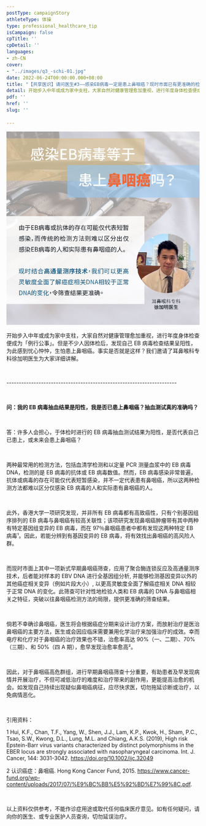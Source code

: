 ```yaml
---
postType: campaignStory
athleteType: 体操
type: professional_healthcare_tip
isCampaign: false
cpTitle: ''
cpDetail: ''
languages:
- zh-CN
cover:
- "../images/q3_-schi-01.jpg"
date: 2022-06-24T00:00:00.000+08:00
title: "【共享医识】请问医生#3——感染EB病毒一定是患上鼻咽癌？现时市面已有更准确的检查？ "
detail: 开始步入中年或成为家中支柱，大家自然对健康管理愈加重视，进行年度身体检查便成为「例行公事」。但是不少人因体检后，发现自己EB病毒检查结果呈阳性，为此感到忧心忡忡，生怕患上鼻咽癌。事实是否就是这样？我们邀请了耳鼻喉科专科徐加明医生为大家详细讲解。
pdf: ''
href: ''
slug: ''

---
```

![](../images/q3-01-01-01_schi-01.jpg)

开始步入中年或成为家中支柱，大家自然对健康管理愈加重视，进行年度身体检查便成为「例行公事」。但是不少人因体检后，发现自己 EB 病毒检查结果呈阳性，为此感到忧心忡忡，生怕患上鼻咽癌。事实是否就是这样？我们邀请了耳鼻喉科专科徐加明医生为大家详细讲解。

<br/>

\---------------------------------------------------------------------

<br/>

**问：我的 EB 病毒抽血结果是阳性，我是否已患上鼻咽癌？抽血测试真的准确吗？**

<br/>

答：许多人会担心，于体检时进行的 EB 病毒抽血测试结果为阳性，是否代表自己已患上，或未来会患上鼻咽癌？

<br/>

两种最常用的检测方法，包括血清学检测和以定量 PCR 测量血浆中的 EB 病毒 DNA，检测的是 EB 病毒的抗体或 EB 病毒数值。然而，EB 病毒感染非常普遍，抗体或病毒的存在可能仅代表短暂感染，并不一定代表患有鼻咽癌，所以这两种检测方法都难以区分仅感染 EB 病毒的人和实际患有鼻咽癌的人。

<br/>

此外，香港大学一项研究发现，并非所有 EB 病毒都有高致癌性，只有个别基因组序排列的 EB 病毒与鼻咽癌有较高关联性；该项研究发现鼻咽癌肿瘤带有其中两种有特定基因组变异的 EB 病毒，而在 97％鼻咽癌患者中都有发现这两种特定 EB 病毒¹。因此，若能分辨到有基因变异的 EB 病毒，将有效找出鼻咽癌的高风险人群。

<br/>

而现时市面上其中一项新式早期鼻咽癌筛查，应用了聚合酶连锁反应及高通量测序技术，后者能对样本的 EBV DNA 进行全基因组分析, 并能够检测基因变异以外的其他癌症相关变异（例如片段大小）, 以更高灵敏度全面了解癌症相关 DNA 相较于正常 DNA 的变化。此筛查可针对性地检验人类和 EB 病毒的 DNA 与鼻咽癌相关之特征，突破以往鼻咽癌检测方法的局限，提供更准确的筛查结果。

<br/>

倘若不幸确诊鼻咽癌，医生将会根据癌症分期来设计治疗方案，而放射治疗是医治鼻咽癌的主要方法，医生或会因应临床需要兼用化学治疗来加强治疗的成效。幸而电疗和化疗对于鼻咽癌的治疗效果也不错，治愈率高达 90%（一、二期）、70%（三期）、和 50%（四 A 期），愈早发现治愈率愈高²。

<br/>

因此，对于鼻咽癌高危群组，进行早期鼻咽癌筛查十分重要，有助患者及早发现病情并开展治疗，不但可减低治疗的难度和治疗带来的副作用，更能提高治愈的机会。如发现自己持续出现疑似鼻咽癌病征，应尽快求医，切勿拖延诊断或治疗，以免病情恶化。

<br/>

引用资料：

1 Hui, K.F., Chan, T.F., Yang, W., Shen, J.J., Lam, K.P., Kwok, H., Sham, P.C., Tsao, S.W., Kwong, D.L., Lung, M.L. and Chiang, A.K.S. (2019), High risk Epstein-Barr virus variants characterized by distinct polymorphisms in the EBER locus are strongly associated with nasopharyngeal carcinoma. Int. J. Cancer, 144: 3031-3042. https://doi.org/10.1002/ijc.32049

2 认识癌症：鼻咽癌. Hong Kong Cancer Fund, 2015. https://www.cancer-fund.org/wp-content/uploads/2017/07/%E9%BC%BB%E5%92%BD%E7%99%8C.pdf.

<br/>

以上资料仅供参考，不能作诊症用途或取代任何临床医疗意见。如有任何疑问，请向你的医生、或专业医护人员查询，切勿延误治疗。